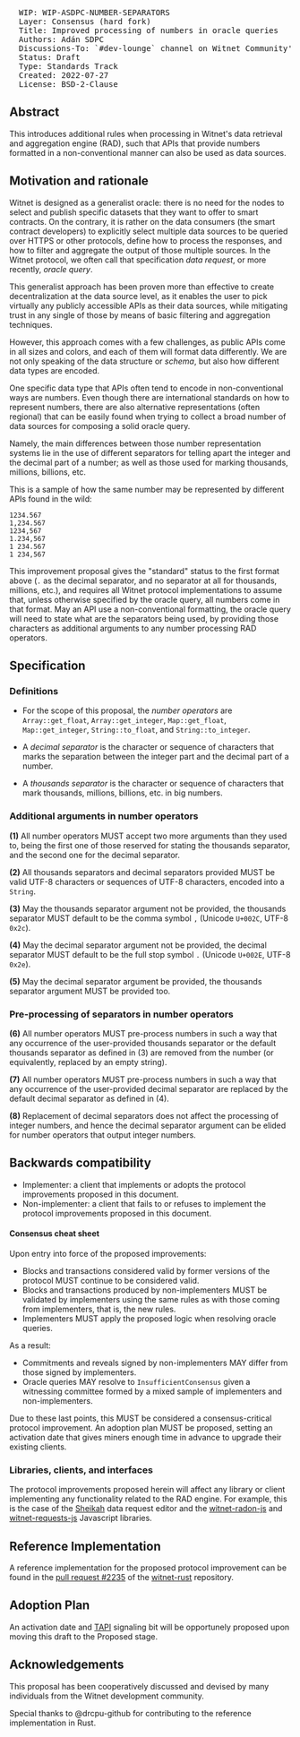 <pre>
  WIP: WIP-ASDPC-NUMBER-SEPARATORS
  Layer: Consensus (hard fork)
  Title: Improved processing of numbers in oracle queries
  Authors: Adán SDPC <adan@witnet.foundation>
  Discussions-To: `#dev-lounge` channel on Witnet Community's Discord server
  Status: Draft
  Type: Standards Track
  Created: 2022-07-27
  License: BSD-2-Clause
</pre>


## Abstract

This introduces additional rules when processing in Witnet's data retrieval and aggregation engine (RAD), such that
APIs that provide numbers formatted in a non-conventional manner can also be used as data sources.

## Motivation and rationale

Witnet is designed as a generalist oracle: there is no need for the nodes to select and publish specific datasets
that they want to offer to smart contracts. On the contrary, it is rather on the data consumers (the smart contract
developers) to explicitly select multiple data sources to be queried over HTTPS or other protocols, define how to
process the responses, and how to filter and aggregate the output of those multiple sources. In the Witnet protocol,
we often call that specification _data request_, or more recently, _oracle query_. 

This generalist approach has been proven more than effective to create decentralization at the data source level, as
it enables the user to pick virtually any publicly accessible APIs as their data sources, while mitigating trust in any 
single of those by means of basic filtering and aggregation techniques.

However, this approach comes with a few challenges, as public APIs come in all sizes and colors, and each of them will
format data differently. We are not only speaking of the data structure or _schema_, but also how different data
types are encoded.

One specific data type that APIs often tend to encode in non-conventional ways are numbers. Even though there are
international standards on how to represent numbers, there are also alternative representations (often regional) that
can be easily found when trying to collect a broad number of data sources for composing a solid oracle query.

Namely, the main differences between those number representation systems lie in the use of different separators for
telling apart the integer and the decimal part of a number; as well as those used for marking thousands, millions,
billions, etc.

This is a sample of how the same number may be represented by different APIs found in the wild:

```
1234.567
1,234.567
1234,567
1.234,567
1 234.567
1 234,567
```

This improvement proposal gives the "standard" status to the first format above (`.` as the decimal separator, and no
separator at all for thousands, millions, etc.), and requires all Witnet protocol implementations to assume that, unless
otherwise specified by the oracle query, all numbers come in that format. May an API use a non-conventional formatting,
the oracle query will need to state what are the separators being used, by providing those characters as additional
arguments to any number processing RAD operators.

## Specification

### Definitions

- For the scope of this proposal, the _number operators_ are `Array::get_float`, `Array::get_integer`, `Map::get_float`,
`Map::get_integer`, `String::to_float`, and `String::to_integer`.

- A _decimal separator_ is the character or sequence of characters that marks the separation between the integer part and
the decimal part of a number.

- A _thousands separator_ is the character or sequence of characters that mark thousands, millions, billions, etc. in 
big numbers.

### Additional arguments in number operators

**(1)** All number operators MUST accept two more arguments than they used to, being the first one of those reserved
for stating the thousands separator, and the second one for the decimal separator.

**(2)** All thousands separators and decimal separators provided MUST be valid UTF-8 characters or sequences of UTF-8
characters, encoded into a `String`.

**(3)** May the thousands separator argument not be provided, the thousands separator MUST default to be the comma
symbol `,` (Unicode `U+002C`, UTF-8 `0x2c`).
 
**(4)** May the decimal separator argument not be provided, the decimal separator MUST default to be the full stop
symbol `.` (Unicode `U+002E`, UTF-8 `0x2e`).

**(5)** May the decimal separator argument be provided, the thousands separator argument MUST be provided too.

### Pre-processing of separators in number operators

**(6)** All number operators MUST pre-process numbers in such a way that any occurrence of the user-provided thousands 
separator or the default thousands separator as defined in (3) are removed from the number (or equivalently, replaced
by an empty string).

**(7)** All number operators MUST pre-process numbers in such a way that any occurrence of the user-provided decimal
separator are replaced by the default decimal separator as defined in (4).

**(8)** Replacement of decimal separators does not affect the processing of integer numbers, and hence the decimal separator 
argument can be elided for number operators that output integer numbers.

## Backwards compatibility

- Implementer: a client that implements or adopts the protocol improvements proposed in this document.
- Non-implementer: a client that fails to or refuses to implement the protocol improvements proposed in this document.


#### Consensus cheat sheet

Upon entry into force of the proposed improvements:

- Blocks and transactions considered valid by former versions of the protocol MUST continue to be considered valid.
- Blocks and transactions produced by non-implementers MUST be validated by implementers using the same rules as with
those coming from implementers, that is, the new rules.
- Implementers MUST apply the proposed logic when resolving oracle queries.

As a result:

- Commitments and reveals signed by non-implementers MAY differ from those signed by implementers.
- Oracle queries MAY resolve to `InsufficientConsensus` given a witnessing committee formed by a mixed sample of
implementers and non-implementers.

Due to these last points, this MUST be considered a consensus-critical protocol improvement. An adoption plan MUST be
proposed, setting an activation date that gives miners enough time in advance to upgrade their existing clients.


### Libraries, clients, and interfaces

The protocol improvements proposed herein will affect any library or client implementing any functionality related to
the RAD engine. For example, this is the case of the [Sheikah][sheikah] data request editor and the [witnet-radon-js]
and [witnet-requests-js] Javascript libraries.

## Reference Implementation

A reference implementation for the proposed protocol improvement can be found in the
[pull request #2235](https://github.com/witnet/witnet-rust/pull/2235) of the [witnet-rust] repository.

## Adoption Plan

An activation date and [TAPI] signaling bit will be opportunely proposed upon moving this draft to the Proposed stage.

## Acknowledgements

This proposal has been cooperatively discussed and devised by many individuals from the Witnet development community.

Special thanks to @drcpu-github for contributing to the reference implementation in Rust.

[sheikah]: https://github.com/witnet/sheikah
[witnet-radon-js]: https://github.com/witnet/witnet-radon-js
[witnet-requests-js]: https://github.com/witnet/witnet-requests-js
[witnet-rust]: https://github.com/witnet/witnet-rust/
[TAPI]: wip-0014.md
